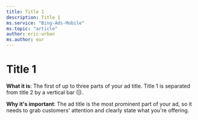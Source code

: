 ```yaml
---
title: Title 1
description: Title 1
ms.service: "Bing-Ads-Mobile"
ms.topic: "article"
author: eric-urban
ms.author: eur
---
```


# Title 1

**What it is**: The first of up to three parts of your ad title. Title 1 is separated from title 2 by a vertical bar (|).

**Why it's important**: The ad title is the most prominent part of your ad, so it needs to grab customers' attention and clearly state what you're offering.


